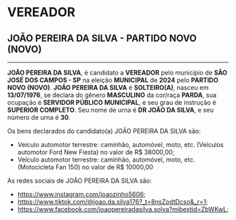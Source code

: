 # VEREADOR
## JOÃO PEREIRA DA SILVA - PARTIDO NOVO (NOVO)
---
**JOÃO PEREIRA DA SILVA**, é candidato a **VEREADOR** pelo município de **SÃO JOSÉ DOS CAMPOS - SP** na eleição **MUNICIPAL** de **2024** pelo **PARTIDO NOVO (NOVO)**.
**JOÃO PEREIRA DA SILVA** é **SOLTEIRO(A)**, nasceu em **13/07/1976**, se declara do gênero **MASCULINO** da cor/raça **PARDA**, sua ocupação é **SERVIDOR PÚBLICO MUNICIPAL**, e seu grau de instrução é **SUPERIOR COMPLETO**.
Seu nome de urna é **DR JOÃO DA SILVA**, e seu número de urna é **30**.

Os bens declarados do candidato(a) JOÃO PEREIRA DA SILVA são: 
- Veículo automotor terrestre: caminhão, automóvel, moto, etc. (Veículos automotor Ford New Fiesta) no valor de R$ 38000,00;
- Veículo automotor terrestre: caminhão, automóvel, moto, etc. (Motocicleta Fan 150) no valor de R$ 10000,00

As redes sociais de JOÃO PEREIRA DA SILVA são:
- https://www.instagram.com/joaozinho5606;
- https://www.tiktok.com/@joao.da.silva176?_t=8nsZodtDcso&_r=1;
- https://www.facebook.com/joaopereiradasilva.solva?mibextid=ZbWKwL;